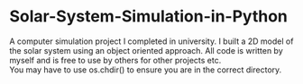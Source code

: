 # Solar-System-Simulation-in-Python
A computer simulation project I completed in university. I built a 2D model of the solar system using an object oriented approach. All code is written by myself and is free to use by others for other projects etc.  
You may have to use os.chdir() to ensure you are in the correct directory. 
